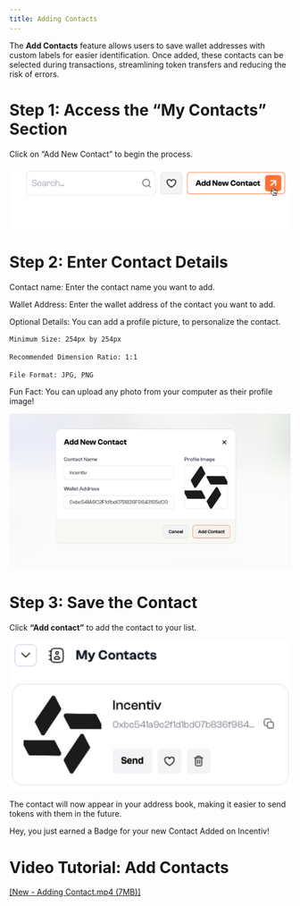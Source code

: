```yaml
--- 
title: Adding Contacts 
---
```


The **Add Contacts** feature allows users to save wallet addresses with custom labels for easier identification. Once added, these contacts can be selected during transactions, streamlining token transfers and reducing the risk of errors.

# Step 1: Access the “My Contacts” Section

Click on “Add New Contact” to begin the process.

![Add Contacts](/docs/images/AddContacts1.jpeg)

# Step 2: Enter Contact Details

Contact name: Enter the contact name you want to add.

Wallet Address: Enter the wallet address of the contact you want to add.

Optional Details: You can add a profile picture, to personalize the contact.

```
Minimum Size: 254px by 254px

Recommended Dimension Ratio: 1:1

File Format: JPG, PNG
```

 <Note> Fun Fact: You can upload any photo from your computer as their profile image!</Note>

![Add Contacts](/docs/images/AddContacts2.jpeg)

# Step 3: Save the Contact

Click **“Add contact”** to add the contact to your list.

![Add Contacts](/docs/images/AddContacts3.jpeg)

The contact will now appear in your address book, making it easier to send tokens with them in the future.

 <Tip>Hey, you just earned a Badge for your new Contact Added on Incentiv!</Tip>

# Video Tutorial: Add Contacts

[\[New - Adding Contact.mp4 (7MB)\]](media_Add%20Contacts/VysSje98LaNgG_-New%20-%20Adding%20Contact.mp4)

          
